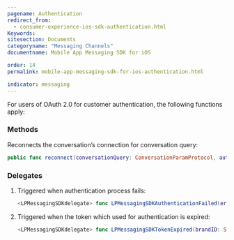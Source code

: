 ```yaml
---
pagename: Authentication
redirect_from:
  - consumer-experience-ios-sdk-authentication.html
Keywords:
sitesection: Documents
categoryname: "Messaging Channels"
documentname: Mobile App Messaging SDK for iOS

order: 14
permalink: mobile-app-messaging-sdk-for-ios-authentication.html

indicator: messaging
---
```

For users of OAuth 2.0 for customer authentication, the following functions apply:


### Methods

Reconnects the conversation’s connection for conversation query:

   ```swift
   public func reconnect(conversationQuery: ConversationParamProtocol, authenticationParams: LPAuthenticationParams)
   ```

### Delegates

1. Triggered when authentication process fails:

   ```swift
   <LPMessagingSDKdelegate> func LPMessagingSDKAuthenticationFailed(error: NSError)
   ```

2. Triggered when the token which used for authentication is expired:

   ```swift
   <LPMessagingSDKdelegate> func LPMessagingSDKTokenExpired(brandID: String)
   ```
